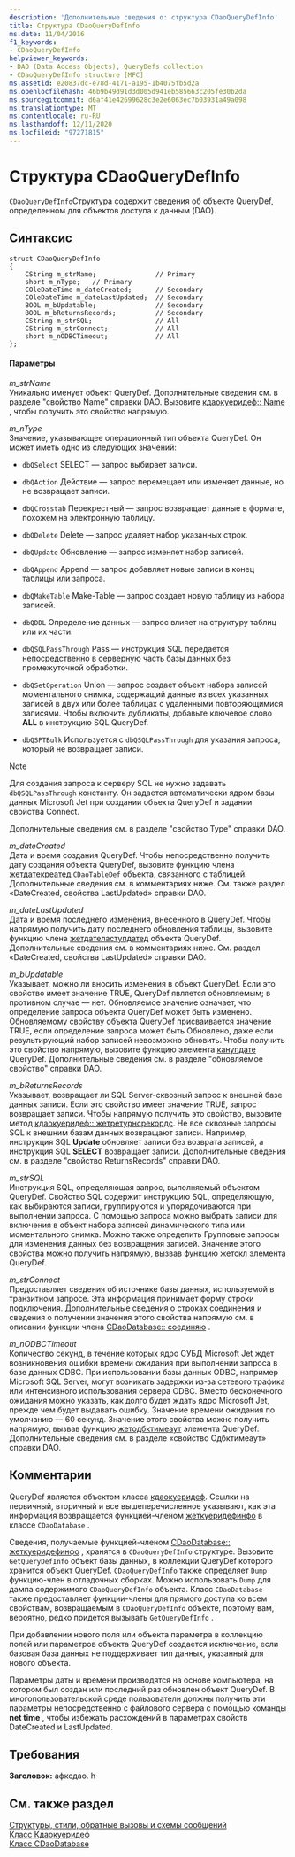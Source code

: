 ```yaml
---
description: 'Дополнительные сведения о: структура CDaoQueryDefInfo'
title: Структура CDaoQueryDefInfo
ms.date: 11/04/2016
f1_keywords:
- CDaoQueryDefInfo
helpviewer_keywords:
- DAO (Data Access Objects), QueryDefs collection
- CDaoQueryDefInfo structure [MFC]
ms.assetid: e20837dc-e78d-4171-a195-1b4075fb5d2a
ms.openlocfilehash: 46b9b49d91d3d005d941eb585663c205fe30b2da
ms.sourcegitcommit: d6af41e42699628c3e2e6063ec7b03931a49a098
ms.translationtype: MT
ms.contentlocale: ru-RU
ms.lasthandoff: 12/11/2020
ms.locfileid: "97271815"
---
```

# <a name="cdaoquerydefinfo-structure"></a>Структура CDaoQueryDefInfo

`CDaoQueryDefInfo`Структура содержит сведения об объекте QueryDef, определенном для объектов доступа к данным (DAO).

## <a name="syntax"></a>Синтаксис

```
struct CDaoQueryDefInfo
{
    CString m_strName;               // Primary
    short m_nType;   // Primary
    COleDateTime m_dateCreated;      // Secondary
    COleDateTime m_dateLastUpdated;  // Secondary
    BOOL m_bUpdatable;               // Secondary
    BOOL m_bReturnsRecords;          // Secondary
    CString m_strSQL;                // All
    CString m_strConnect;            // All
    short m_nODBCTimeout;            // All
};
```

#### <a name="parameters"></a>Параметры

*m_strName*<br/>
Уникально именует объект QueryDef. Дополнительные сведения см. в разделе "свойство Name" справки DAO. Вызовите [кдаокуеридеф:: Name](../../mfc/reference/cdaoquerydef-class.md#getname) , чтобы получить это свойство напрямую.

*m_nType*<br/>
Значение, указывающее операционный тип объекта QueryDef. Он может иметь одно из следующих значений:

- `dbQSelect` SELECT — запрос выбирает записи.

- `dbQAction` Действие — запрос перемещает или изменяет данные, но не возвращает записи.

- `dbQCrosstab` Перекрестный — запрос возвращает данные в формате, похожем на электронную таблицу.

- `dbQDelete` Delete — запрос удаляет набор указанных строк.

- `dbQUpdate` Обновление — запрос изменяет набор записей.

- `dbQAppend` Append — запрос добавляет новые записи в конец таблицы или запроса.

- `dbQMakeTable` Make-Table — запрос создает новую таблицу из набора записей.

- `dbQDDL` Определение данных — запрос влияет на структуру таблиц или их части.

- `dbQSQLPassThrough` Pass — инструкция SQL передается непосредственно в серверную часть базы данных без промежуточной обработки.

- `dbQSetOperation` Union — запрос создает объект набора записей моментального снимка, содержащий данные из всех указанных записей в двух или более таблицах с удаленными повторяющимися записями. Чтобы включить дубликаты, добавьте ключевое слово **ALL** в инструкцию SQL QueryDef.

- `dbQSPTBulk` Используется с `dbQSQLPassThrough` для указания запроса, который не возвращает записи.

> [!NOTE]
> Для создания запроса к серверу SQL не нужно задавать `dbQSQLPassThrough` константу. Он задается автоматически ядром базы данных Microsoft Jet при создании объекта QueryDef и задании свойства Connect.

Дополнительные сведения см. в разделе "свойство Type" справки DAO.

*m_dateCreated*<br/>
Дата и время создания QueryDef. Чтобы непосредственно получить дату создания объекта QueryDef, вызовите функцию члена [жетдатекреатед](../../mfc/reference/cdaotabledef-class.md#getdatecreated) `CDaoTableDef` объекта, связанного с таблицей. Дополнительные сведения см. в комментариях ниже. См. также раздел «DateCreated, свойства LastUpdated» справки DAO.

*m_dateLastUpdated*<br/>
Дата и время последнего изменения, внесенного в QueryDef. Чтобы напрямую получить дату последнего обновления таблицы, вызовите функцию члена [жетдателаступдатед](../../mfc/reference/cdaoquerydef-class.md#getdatelastupdated) объекта QueryDef. Дополнительные сведения см. в комментариях ниже. См. раздел «DateCreated, свойства LastUpdated» справки DAO.

*m_bUpdatable*<br/>
Указывает, можно ли вносить изменения в объект QueryDef. Если это свойство имеет значение TRUE, QueryDef является обновляемым; в противном случае — нет. Обновляемое значение означает, что определение запроса объекта QueryDef может быть изменено. Обновляемому свойству объекта QueryDef присваивается значение TRUE, если определение запроса может быть Обновлено, даже если результирующий набор записей невозможно обновить. Чтобы получить это свойство напрямую, вызовите функцию элемента [канупдате](../../mfc/reference/cdaoquerydef-class.md#canupdate) QueryDef. Дополнительные сведения см. в разделе "обновляемое свойство" справки DAO.

*m_bReturnsRecords*<br/>
Указывает, возвращает ли SQL Server-сквозный запрос к внешней базе данных записи. Если это свойство имеет значение TRUE, запрос возвращает записи. Чтобы напрямую получить это свойство, вызовите метод [кдаокуеридеф:: жетретурнсрекордс](../../mfc/reference/cdaoquerydef-class.md#getreturnsrecords). Не все сквозные запросы SQL к внешним базам данных возвращают записи. Например, инструкция SQL **Update** обновляет записи без возврата записей, а инструкция SQL **SELECT** возвращает записи. Дополнительные сведения см. в разделе "свойство ReturnsRecords" справки DAO.

*m_strSQL*<br/>
Инструкция SQL, определяющая запрос, выполняемый объектом QueryDef. Свойство SQL содержит инструкцию SQL, определяющую, как выбираются записи, группируются и упорядочиваются при выполнении запроса. С помощью запроса можно выбрать записи для включения в объект набора записей динамического типа или моментального снимка. Можно также определить Групповые запросы для изменения данных без возвращения записей. Значение этого свойства можно получить напрямую, вызвав функцию [жетскл](../../mfc/reference/cdaoquerydef-class.md#getsql) элемента QueryDef.

*m_strConnect*<br/>
Предоставляет сведения об источнике базы данных, используемой в транзитном запросе. Эта информация принимает форму строки подключения. Дополнительные сведения о строках соединения и сведения о получении значения этого свойства напрямую см. в описании функции члена [CDaoDatabase:: соединяю](../../mfc/reference/cdaodatabase-class.md#getconnect) .

*m_nODBCTimeout*<br/>
Количество секунд, в течение которых ядро СУБД Microsoft Jet ждет возникновения ошибки времени ожидания при выполнении запроса в базе данных ODBC. При использовании базы данных ODBC, например Microsoft SQL Server, могут возникать задержки из-за сетевого трафика или интенсивного использования сервера ODBC. Вместо бесконечного ожидания можно указать, как долго будет ждать ядро Microsoft Jet, прежде чем будет выдавать ошибку. Значение времени ожидания по умолчанию — 60 секунд. Значение этого свойства можно получить напрямую, вызвав функцию [жетодбктимеаут](../../mfc/reference/cdaoquerydef-class.md#getodbctimeout) элемента QueryDef. Дополнительные сведения см. в разделе «свойство Одбктимеаут» справки DAO.

## <a name="remarks"></a>Комментарии

QueryDef является объектом класса [кдаокуеридеф](../../mfc/reference/cdaoquerydef-class.md). Ссылки на первичный, вторичный и все вышеперечисленное указывают, как эта информация возвращается функцией-членом [жеткуеридефинфо](../../mfc/reference/cdaodatabase-class.md#getquerydefinfo) в классе `CDaoDatabase` .

Сведения, получаемые функцией-членом [CDaoDatabase:: жеткуеридефинфо](../../mfc/reference/cdaodatabase-class.md#getquerydefinfo) , хранятся в `CDaoQueryDefInfo` структуре. Вызовите `GetQueryDefInfo` объект базы данных, в коллекции QueryDef которого хранится объект QueryDef. `CDaoQueryDefInfo` также определяет `Dump` функцию-член в отладочных сборках. Можно использовать `Dump` для дампа содержимого `CDaoQueryDefInfo` объекта. Класс `CDaoDatabase` также предоставляет функции-члены для прямого доступа ко всем свойствам, возвращаемым в `CDaoQueryDefInfo` объекте, поэтому вам, вероятно, редко придется вызывать `GetQueryDefInfo` .

При добавлении нового поля или объекта параметра в коллекцию полей или параметров объекта QueryDef создается исключение, если базовая база данных не поддерживает тип данных, указанный для нового объекта.

Параметры даты и времени производятся на основе компьютера, на котором был создан или последний раз обновлен объект QueryDef. В многопользовательской среде пользователи должны получить эти параметры непосредственно с файлового сервера с помощью команды **net time** , чтобы избежать расхождений в параметрах свойств DateCreated и LastUpdated.

## <a name="requirements"></a>Требования

**Заголовок:** афксдао. h

## <a name="see-also"></a>См. также раздел

[Структуры, стили, обратные вызовы и схемы сообщений](../../mfc/reference/structures-styles-callbacks-and-message-maps.md)<br/>
[Класс Кдаокуеридеф](../../mfc/reference/cdaoquerydef-class.md)<br/>
[Класс CDaoDatabase](../../mfc/reference/cdaodatabase-class.md)
